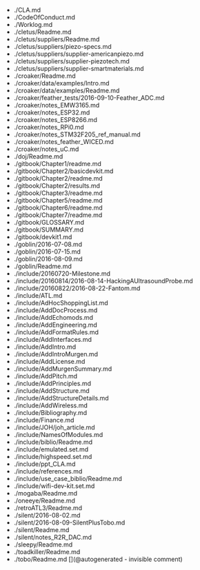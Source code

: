 * ./CLA.md
* ./CodeOfConduct.md
* ./Worklog.md
* ./cletus/Readme.md
* ./cletus/suppliers/Readme.md
* ./cletus/suppliers/piezo-specs.md
* ./cletus/suppliers/supplier-americanpiezo.md
* ./cletus/suppliers/supplier-piezotech.md
* ./cletus/suppliers/supplier-smartmaterials.md
* ./croaker/Readme.md
* ./croaker/data/examples/Intro.md
* ./croaker/data/examples/Readme.md
* ./croaker/feather_tests/2016-09-10-Feather_ADC.md
* ./croaker/notes_EMW3165.md
* ./croaker/notes_ESP32.md
* ./croaker/notes_ESP8266.md
* ./croaker/notes_RPi0.md
* ./croaker/notes_STM32F205_ref_manual.md
* ./croaker/notes_feather_WICED.md
* ./croaker/notes_uC.md
* ./doj/Readme.md
* ./gitbook/Chapter1/readme.md
* ./gitbook/Chapter2/basicdevkit.md
* ./gitbook/Chapter2/readme.md
* ./gitbook/Chapter2/results.md
* ./gitbook/Chapter3/readme.md
* ./gitbook/Chapter5/readme.md
* ./gitbook/Chapter6/readme.md
* ./gitbook/Chapter7/readme.md
* ./gitbook/GLOSSARY.md
* ./gitbook/SUMMARY.md
* ./gitbook/devkit1.md
* ./goblin/2016-07-08.md
* ./goblin/2016-07-15.md
* ./goblin/2016-08-09.md
* ./goblin/Readme.md
* ./include/20160720-Milestone.md
* ./include/20160814/2016-08-14-HackingAUltrasoundProbe.md
* ./include/20160822/2016-08-22-Fantom.md
* ./include/ATL.md
* ./include/AdHocShoppingList.md
* ./include/AddDocProcess.md
* ./include/AddEchomods.md
* ./include/AddEngineering.md
* ./include/AddFormatRules.md
* ./include/AddInterfaces.md
* ./include/AddIntro.md
* ./include/AddIntroMurgen.md
* ./include/AddLicense.md
* ./include/AddMurgenSummary.md
* ./include/AddPitch.md
* ./include/AddPrinciples.md
* ./include/AddStructure.md
* ./include/AddStructureDetails.md
* ./include/AddWireless.md
* ./include/Bibliography.md
* ./include/Finance.md
* ./include/JOH/joh_article.md
* ./include/NamesOfModules.md
* ./include/biblio/Readme.md
* ./include/emulated.set.md
* ./include/highspeed.set.md
* ./include/ppt_CLA.md
* ./include/references.md
* ./include/use_case_biblio/Readme.md
* ./include/wifi-dev-kit.set.md
* ./mogaba/Readme.md
* ./oneeye/Readme.md
* ./retroATL3/Readme.md
* ./silent/2016-08-02.md
* ./silent/2016-08-09-SilentPlusTobo.md
* ./silent/Readme.md
* ./silent/notes_R2R_DAC.md
* ./sleepy/Readme.md
* ./toadkiller/Readme.md
* ./tobo/Readme.md
[](@autogenerated - invisible comment)